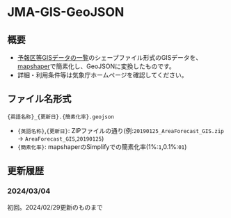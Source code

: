 # JMA-GIS-GeoJSON

## 概要
- [予報区等GISデータの一覧](https://www.data.jma.go.jp/developer/gis.html)のシェープファイル形式のGISデータを、[mapshaper](https://mapshaper.org/)で簡素化し、GeoJSONに変換したものです。
- 詳細・利用条件等は気象庁ホームページを確認してください。

## ファイル名形式
`{英語名称}_{更新日}.{簡素化率}.geojson`
- `{英語名称}`,`{更新日}`: ZIPファイルの通り(例:`20190125_AreaForecast_GIS.zip` -> `AreaForecast_GIS`,`20190125`)
- `{簡素化率}`: mapshaperのSimplifyでの簡素化率(1%:`1`,0.1%:`01`)

## 更新履歴
### 2024/03/04
初回。2024/02/29更新のものまで
